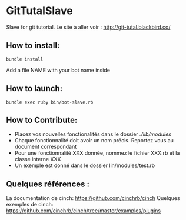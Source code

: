 GitTutalSlave
=============

Slave for git tutorial.
Le site à aller voir : http://git-tutal.blackbird.co/

## How to install:

```shell
bundle install
```

Add a file NAME with your bot name inside

## How to launch:

```shell
bundle exec ruby bin/bot-slave.rb
```

## How to Contribute:

* Placez vos nouvelles fonctionalités dans le dossier *./lib/modules*
* Chaque fonctionnalité doit avoir un nom précis. Reportez vous au document correspondant
* Pour une fonctionnalité XXX donnée, nommez le fichier XXX.rb et la classe interne XXX
* Un exemple est donné dans le dossier lin/modules/test.rb

## Quelques références :

La documentation de cinch: https://github.com/cinchrb/cinch
Quelques exemples de cinch: https://github.com/cinchrb/cinch/tree/master/examples/plugins
